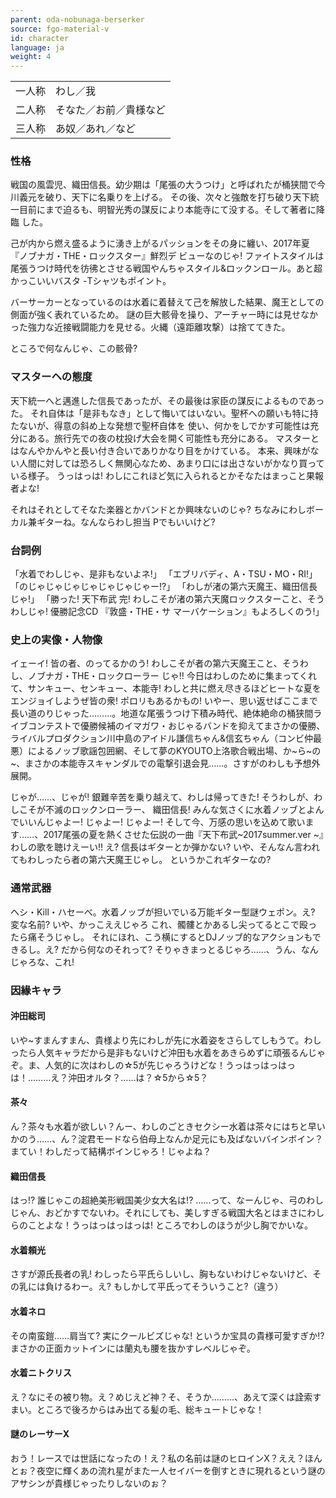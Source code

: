 ```yaml
---
parent: oda-nobunaga-berserker
source: fgo-material-v
id: character
language: ja
weight: 4
---
```


<table>
  <tr><td>一人称</td><td>わし／我</td></tr>
  <tr><td>二人称</td><td>そなた／お前／貴様など</td></tr>
  <tr><td>三人称</td><td>あ奴／あれ／など</td></tr>
</table>

### 性格

戦国の風雲児、織田信長。幼少期は「尾張の大うつけ」と呼ばれたが桶狭間で今川義元を破り、天下に名乗りを上げる。
その後、次々と強敵を打ち破り天下統一目前にまで迫るも、明智光秀の謀反により本能寺にて没する。そして著者に降臨 した。

己が内から燃え盛るように湧き上がるパッションをその身に纏い、2017年夏『ノブナガ・THE・ロックスター』鮮烈デ ビューなのじゃ!
ファイトスタイルは尾張うつけ時代を彷彿とさせる戦国やんちゃスタイル&ロックンロール。あと超かっこいいバスタ -Tシャツもポイント。

バーサーカーとなっているのは水着に着替えて己を解放した結果、魔王としての側面が強く表れているため。
謎の巨大骸骨を操り、アーチャー時には見せなかった強力な近接戦闘能力を見せる。火縄（遠距離攻撃）は捨ててきた。

ところで何なんじゃ、この骸骨?

### マスターヘの態度

天下統一へと邁進した信長であったが、その最後は家臣の謀反によるものであった。
それ自体は「是非もなき」として悔いてはいない。聖杯への願いも特に持たないが、得意の斜め上な発想で聖杯自体を 使い、何かをしでかす可能性は充分にある。旅行先での夜の枕投げ大会を開く可能性も充分にある。
マスターとはなんやかんやと長い付き合いでありかなり目をかけている。
本来、興味がない人間に対しては恐ろしく無関心なため、あまり口には出さないがかなり買っている様子。
うっはっは! わしにこれほど気に入られるとかそなたはまっこと果報者よな!

それはそれとしてそなた楽器とかバンドとか興味ないのじゃ? ちなみにわしボーカル兼ギターね。なんならわし担当 Pでもいいけど?

### 台詞例

「水着でわしじゃ、是非もないよネ!」
「エブリバディ、A・TSU・MO・RI!」
「のじゃじゃじゃじゃじゃじゃじゃー!?」
「わしが渚の第六天魔王、織田信長じゃ!」
「勝った! 天下布武 完! わしこそが渚の第六天魔ロックスターこと、そうわしじゃ! 優勝記念CD 『敦盛・THE・サ マーバケーション』もよろしくのう!」

### 史上の実像・人物像

イェーイ! 皆の者、のってるかのう! わしこそが者の第六天魔王こと、そうわし、ノブナガ・THE・ロックローラー じゃ!!
今日はわしのために集まってくれて、サンキュー、センキュー、本能寺! わしと共に燃え尽きるほどヒートな夏をエンジョイしようぜ皆の衆! ポロリもあるかもの!
いやー、思い返せばここまで長い道のりじゃった………。地道な尾張うつけ下積み時代、絶体絶命の桶狭間ライブコンテストで優勝候補のイマガワ・おじゃるバンドを抑えてまさかの優勝、ライバルプロダクション川中島のアイドル謙信ちゃん&信玄ちゃん（コンビ仲最悪）によるノッブ歌謡包囲網、そして夢のKYOUTO上洛歌合戦出場、か\~ら\~の\~、まさかの本能寺スキャンダルでの電撃引退会見……。さすがのわしも予想外展開。

じゃが……、じゃが! 銀難辛苦を乗り越えて、わしは帰ってきた! そうわしが、わしこそが不滅のロックンローラー、 織田信長! みんな気さくに水着ノッブとよんでいいんじゃよー! じゃよー! じゃよー!
そして今、万感の思いを込めて歌います……、2017尾張の夏を熱くさせた伝説の一曲『天下布武\~2017summer.ver \~』わしの歌を聴けえーい!!
え? 信長はギターとか弾かない? いや、そんなん言われてもわしったら者の第六天魔王じゃし。
というかこれギターなの?

### 通常武器

ヘシ・Kill・ハセーべ。水着ノッブが担いでいる万能ギター型謎ウェポン。え? 変な名前? いや、かっこええじゃろ これ、髑髏とかあるし尖ってるとこで殴ったら痛そうじゃし。
それにほれ、こう横にするとDJノッブ的なアクションもできるし。え? だから何なのそれって? そりゃきまっとるじゃろ……、うん、なんじゃろな、これ!

### 因緣キャラ

#### 沖田総司

いや~すまんすまん、貴様より先にわしが先に水着姿をさらしてしもうて。わしったら人気キャラだから是非もないけど沖田も水着をあきらめずに頑張るんじゃぞ。ま、人気的に次はわしの☆5が先じゃろうけどな！うっはっはっはっは！………え？沖田オルタ？……は？☆5から☆5？

#### 茶々

ん？茶々も水着が欲しい？んー、わしのごときセクシー水着は茶々にはちと早いかのう……、ん？淀君モードなら伯母上なんか足元にも及ばないバインボイン？まてい！わしだって結構ボインじゃろ！じゃよね？

#### 織田信長

はっ!? 誰じゃこの超絶美形戦国美少女大名は!? ……って、なーんじゃ、弓のわしじゃん、おどかすでないわ。それにしても、美しすぎる戦国大名とはまさにわしらのことよな！うっはっはっはっは! ところでわしのほうが少し胸でかいな。

#### 水着頼光

さすが源氏長者の乳! わしったら平氏らしいし、胸もないわけじゃないけど、その乳には負けるわー。え? もしかして平氏ってそういうこと?（違う）

#### 水着ネロ

その南蛮鎧……肩当て? 実にクールビズじゃな! というか宝具の貴様可愛すぎか!? まさかの正面カットインには蘭丸も腰を抜かすレベルじゃぞ。

#### 水着ニトクリス

え？なにその被り物。え？めじえど神？そ、そうか………、あえて深くは詮索すまい。ところで後ろからはみ出てる髪の毛、総キュートじゃな！

#### 謎のレーサーX

おう！レースでは世話になったの！え？私の名前は謎のヒロインX？ええ？ほんとぉ？夜空に輝くあの流れ星がまた一人セイバーを倒すときに現れるという謎のアサシンが貴様じゃったりしないのぉ？
